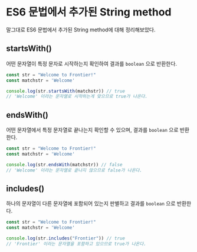 # ES6 문법에서 추가된 String method
말그대로 ES6 문법에서 추가된 String method에 대해 정리해보았다.
## startsWith()
어떤 문자열이 특정 문자로 시작하는지 확인하여 결과를 `boolean` 으로 반환한다.
```js
const str = "Welcome to Frontier!"
const matchstr = 'Welcome'

console.log(str.startsWith(matchstr)) // true
// 'Welcome' 이라는 문자열로 시작하는게 맞으므로 true가 나온다.
```

## endsWith()
어떤 문자열에서 특정 문자열로 끝나는지 확인할 수 있으며, 결과를 `boolean` 으로 반환한다.
```js
const str = "Welcome to Frontier!"
const matchstr = 'Welcome'

console.log(str.endsWith(matchstr)) // false
// 'Welcome' 이라는 문자열로 끝나지 않으므로 false가 나온다.
```

## includes()
하나의 문자열이 다른 문자열에 포함되어 있는지 판별하고 결과를 `boolean` 으로 반환한다.
```js
const str = "Welcome to Frontier!"
const matchstr = 'Welcome'

console.log(str.includes("Frontier")) // true
// 'Frontier' 이라는 문자열을 포함하고 있으므로 true가 나온다.
```
